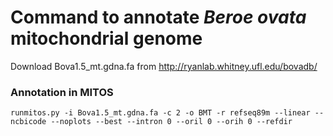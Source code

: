 # Command to annotate _Beroe ovata_ mitochondrial genome

Download Bova1.5_mt.gdna.fa from http://ryanlab.whitney.ufl.edu/bovadb/

### Annotation in MITOS
```
runmitos.py -i Bova1.5_mt.gdna.fa -c 2 -o BMT -r refseq89m --linear --ncbicode --noplots --best --intron 0 --oril 0 --orih 0 --refdir
```
